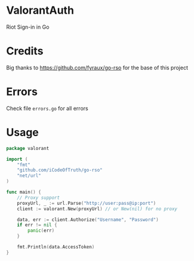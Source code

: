 # ValorantAuth
Riot Sign-in in Go

# Credits
Big thanks to https://github.com/fyraux/go-rso for the base of this project

# Errors
Check file `errors.go` for all errors

# Usage

```go
package valorant

import (
    "fmt"
    "github.com/iCodeOfTruth/go-rso"
    "net/url"
)

func main() {
	// Proxy support
	proxyUrl, _ := url.Parse("http://user:pass@ip:port")
	client := valorant.New(proxyUrl) // or New(nil) for no proxy

	data, err := client.Authorize("Username", "Password")
	if err != nil {
		panic(err)
	}

	fmt.Println(data.AccessToken)
}
```
